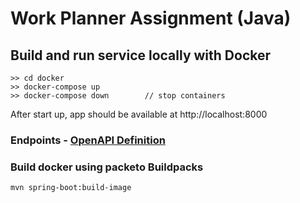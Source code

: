 # Work Planner Assignment (Java)

## Build and run service locally with Docker

```
>> cd docker
>> docker-compose up
>> docker-compose down        // stop containers
```

After start up, app should be available at http://localhost:8000

### Endpoints - [OpenAPI Definition](http://localhost:8000/swagger-ui/index.html)

### Build docker using packeto Buildpacks
```
mvn spring-boot:build-image
```
